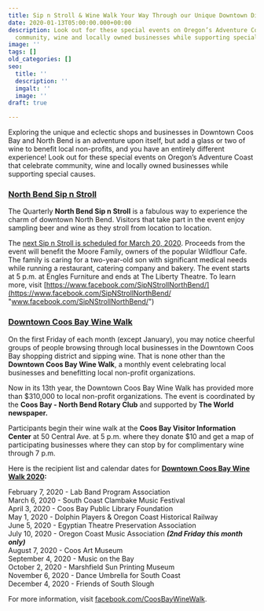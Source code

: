 ```yaml
---
title: Sip n Stroll & Wine Walk Your Way Through our Unique Downtown Districts
date: 2020-01-13T05:00:00.000+00:00
description: Look out for these special events on Oregon’s Adventure Coast that celebrate
  community, wine and locally owned businesses while supporting special causes.
image: ''
tags: []
old_categories: []
seo:
  title: ''
  description: ''
  imgalt: ''
  image: ''
draft: true

---
```

Exploring the unique and eclectic shops and businesses in Downtown Coos Bay and North Bend is an adventure upon itself, but add a glass or two of wine to benefit local non-profits, and you have an entirely different experience! Look out for these special events on Oregon’s Adventure Coast that celebrate community, wine and locally owned businesses while supporting special causes.

### [**North Bend Sip n Stroll**](https://www.facebook.com/SipNStrollNorthBend/?eid=ARCj24BiNxId-g3mSkI2ESyH0dIfjO4KypKLIHDHtINg8zgrnbGextco3OEmF_X-gAflDCeS0arZrIb9)

The Quarterly **North Bend Sip n Stroll** is a fabulous way to experience the charm of downtown North Bend. Visitors that take part in the event enjoy sampling beer and wine as they stroll from location to location.

The [next Sip n Stroll is scheduled for March 20, 2020](https://www.facebook.com/events/2379250162331991/). Proceeds from the event will benefit the Moore Family, owners of the popular Wildflour Cafe. The family is caring for a two-year-old son with significant medical needs while running a restaurant, catering company and bakery. The event starts at 5 p.m. at Engles Furniture and ends at The Liberty Theatre. To learn more, visit [https://www.facebook.com/SipNStrollNorthBend/](https://www.facebook.com/SipNStrollNorthBend/ "www.facebook.com/SipNStrollNorthBend/")

### [Downtown Coos Bay Wine Walk](https://www.facebook.com/CoosBayWineWalk/)

On the first Friday of each month (except January), you may notice cheerful groups of people browsing through local businesses in the Downtown Coos Bay shopping district and sipping wine. That is none other than the **Downtown Coos Bay Wine Walk**, a monthly event celebrating local businesses and benefitting local non-profit organizations.

Now in its 13th year, the Downtown Coos Bay Wine Walk has provided more than $310,000 to local non-profit organizations. The event is coordinated by the **Coos Bay - North Bend Rotary Club** and supported by **The World newspaper.**

Participants begin their wine walk at the **Coos Bay Visitor Information Center** at 50 Central Ave. at 5 p.m. where they donate $10 and get a map of participating businesses where they can stop by for complimentary wine through 7 p.m.

Here is the recipient list and calendar dates for [**Downtown Coos Bay Wine Walk 2020**](https://www.facebook.com/CoosBayWineWalk/)**:**

February 7, 2020 - Lab Band Program Association<br>
March 6, 2020 - South Coast Clambake Music Festival<br>
April 3, 2020 - Coos Bay Public Library Foundation<br>
May 1, 2020 - Dolphin Players & Oregon Coast Historical Railway<br>
June 5, 2020 - Egyptian Theatre Preservation Association<br>
July 10, 2020 - Oregon Coast Music Association **_(2nd Friday this month only)_**<br>
August 7, 2020 - Coos Art Museum<br>
September 4, 2020 - Music on the Bay<br>
October 2, 2020 - Marshfield Sun Printing Museum<br>
November 6, 2020 - Dance Umbrella for South Coast<br>
December 4, 2020 - Friends of South Slough<br>

For more information, visit [facebook.com/CoosBayWineWalk](http://facebook.com/CoosBayWineWalk).